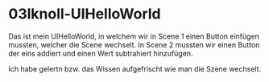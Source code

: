 # 03lknoll-UIHelloWorld

Das ist mein UIHelloWorld, in welchem wir in Scene 1 einen Button einfügen mussten, welcher die Scene wechselt. In Scene 2 mussten wir einen Button der eins addiert und einen Wert subtrahiert hinzufügen.

Ich habe gelertn bzw. das Wissen aufgefrischt wie man die Szene wechselt.
